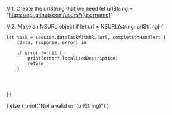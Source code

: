 // 1. Create the urlString that we need
let urlString = "https://api.github.com/users/\(username)"

// 2. Make an NSURL object
if let url = NSURL(string: urlString) {

    let task = session.dataTaskWithURL(url, completionHandler: {
        (data, response, error) in

        if error != nil {
            print(error?.localizedDescription)
            return
        }




    })

} else {
   print("Not a valid url \(urlString)")
}
